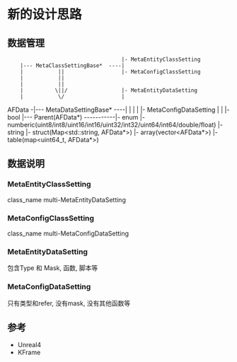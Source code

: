 # 新的设计思路

## 数据管理

                                        |- MetaEntityClassSetting
        |--- MetaClassSettingBase*  ----|
        |           ||                  |- MetaConfigClassSetting
        |           ||
        |           ||
        |          \||/                 |- MetaEntityDataSetting
        |           \/                  |
AFData -|--- MetaDataSettingBase*   ----|
        |                               |
        |                               |- MetaConfigDataSetting
        |
        |                               |- bool
        |--- Parent(AFData*) -----------|- enum
                                        |- numberic(uint8/int8/uint16/int16/uint32/int32/uint64/int64/double/float)
                                        |- string
                                        |- struct(Map<std::string, AFData*>)
                                        |- array(vector<AFData*>)
                                        |- table(map<uint64_t, AFData*>)

## 数据说明

### MetaEntityClassSetting

class_name
multi-MetaEntityDataSetting

### MetaConfigClassSetting

class_name
multi-MetaConfigDataSetting

### MetaEntityDataSetting

包含Type 和 Mask, 函数, 脚本等

### MetaConfigDataSetting

只有类型和refer, 没有mask, 没有其他函数等

## 参考

- Unreal4
- KFrame